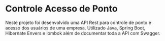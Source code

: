 # Controle Acesso de Ponto
Neste projeto  foi desenvolvido uma API Rest para controle de ponto e acesso dos usuários de uma empresa. 
Utilizado Java, Spring Boot, Hibernate Envers e lombok além de documentar toda a API com Swagger.

